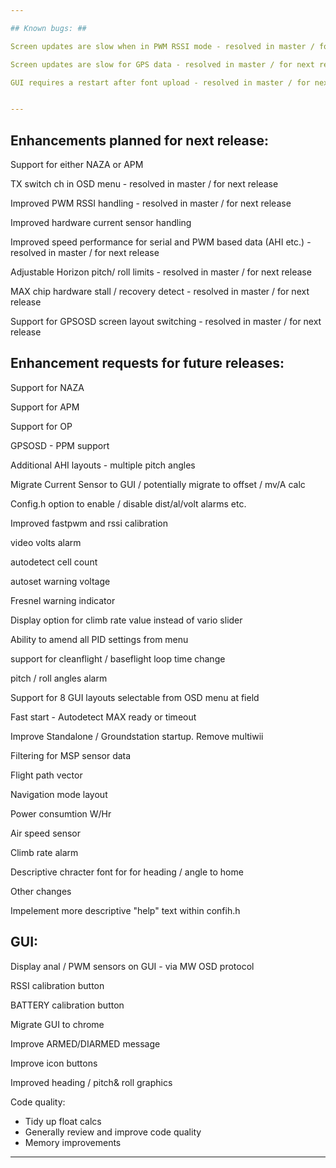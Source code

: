 ```yaml
---

## Known bugs: ##

Screen updates are slow when in PWM RSSI mode - resolved in master / for next release

Screen updates are slow for GPS data - resolved in master / for next release

GUI requires a restart after font upload - resolved in master / for next release


---
```


## Enhancements planned for next  release: ##

Support for either NAZA or APM

TX switch ch in OSD menu - resolved in master / for next release

Improved PWM RSSI handling - resolved in master / for next release

Improved hardware current sensor handling

Improved speed performance for serial and PWM based data (AHI etc.) - resolved in master / for next release

Adjustable Horizon pitch/ roll limits - resolved in master / for next release

MAX chip hardware stall / recovery detect - resolved in master / for next release

Support for GPSOSD screen layout switching - resolved in master / for next release


## Enhancement requests for future releases: ##

Support for NAZA

Support for APM

Support for OP

GPSOSD - PPM support

Additional AHI layouts - multiple pitch angles

Migrate Current Sensor to GUI / potentially migrate to offset / mv/A calc 

Config.h option to enable / disable dist/al/volt alarms etc.

Improved fastpwm and rssi calibration

video volts alarm

autodetect cell count

autoset warning voltage

Fresnel warning indicator

Display option for climb rate value instead of vario slider

Ability to amend all PID settings from menu

support for cleanflight / baseflight loop time change

pitch / roll angles alarm

Support for 8 GUI layouts selectable from OSD menu at field

Fast start - Autodetect MAX ready or timeout

Improve Standalone / Groundstation startup. Remove multiwii

Filtering for MSP sensor data

Flight path vector

Navigation mode layout

Power consumtion W/Hr 

Air speed sensor

Climb rate alarm

Descriptive chracter font for for heading / angle to home


Other changes

Impelement more descriptive "help" text within confih.h


## GUI: ##

Display anal / PWM sensors on GUI - via MW OSD protocol

RSSI calibration button

BATTERY calibration button

Migrate GUI to chrome

Improve ARMED/DIARMED message

Improve icon buttons

Improved heading / pitch& roll graphics 


Code quality:

 - Tidy up float calcs
 - Generally review and improve code quality
 - Memory improvements
 
---
 









